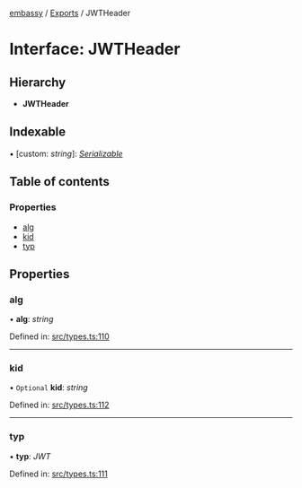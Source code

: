 [embassy](../README.md) / [Exports](../modules.md) / JWTHeader

# Interface: JWTHeader

## Hierarchy

* **JWTHeader**

## Indexable

▪ [custom: *string*]: [*Serializable*](../modules.md#serializable)

## Table of contents

### Properties

- [alg](jwtheader.md#alg)
- [kid](jwtheader.md#kid)
- [typ](jwtheader.md#typ)

## Properties

### alg

• **alg**: *string*

Defined in: [src/types.ts:110](https://github.com/TomFrost/Embassy/blob/af56526/src/types.ts#L110)

___

### kid

• `Optional` **kid**: *string*

Defined in: [src/types.ts:112](https://github.com/TomFrost/Embassy/blob/af56526/src/types.ts#L112)

___

### typ

• **typ**: *JWT*

Defined in: [src/types.ts:111](https://github.com/TomFrost/Embassy/blob/af56526/src/types.ts#L111)
